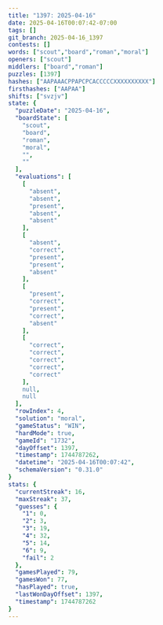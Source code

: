 ```yaml
---
title: "1397: 2025-04-16"
date: 2025-04-16T00:07:42-07:00
tags: []
git_branch: 2025-04-16_1397
contests: []
words: ["scout","board","roman","moral"]
openers: ["scout"]
middlers: ["board","roman"]
puzzles: [1397]
hashes: ["AAPAAACPPAPCPCACCCCCXXXXXXXXXX"]
firsthashes: ["AAPAA"]
shifts: ["svzjv"]
state: {
  "puzzleDate": "2025-04-16",
  "boardState": [
    "scout",
    "board",
    "roman",
    "moral",
    "",
    ""
  ],
  "evaluations": [
    [
      "absent",
      "absent",
      "present",
      "absent",
      "absent"
    ],
    [
      "absent",
      "correct",
      "present",
      "present",
      "absent"
    ],
    [
      "present",
      "correct",
      "present",
      "correct",
      "absent"
    ],
    [
      "correct",
      "correct",
      "correct",
      "correct",
      "correct"
    ],
    null,
    null
  ],
  "rowIndex": 4,
  "solution": "moral",
  "gameStatus": "WIN",
  "hardMode": true,
  "gameId": "1732",
  "dayOffset": 1397,
  "timestamp": 1744787262,
  "datetime": "2025-04-16T00:07:42",
  "schemaVersion": "0.31.0"
}
stats: {
  "currentStreak": 16,
  "maxStreak": 37,
  "guesses": {
    "1": 0,
    "2": 3,
    "3": 19,
    "4": 32,
    "5": 14,
    "6": 9,
    "fail": 2
  },
  "gamesPlayed": 79,
  "gamesWon": 77,
  "hasPlayed": true,
  "lastWonDayOffset": 1397,
  "timestamp": 1744787262
}
---
```

<!-- more -->
